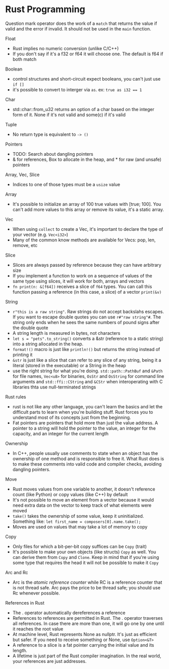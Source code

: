 Rust Programming
================

Question mark operator does the work of a `match` that returns the
value if valid and the error if invalid. It should not be used in the
`main` function.

Float
* Rust implies no numeric conversion (unlike C/C++)
* If you don't say if it's a f32 or f64 it will choose one. The
  default is f64 if both match

Boolean
* control structures and short-circuit expect booleans, you can't just
  use `if []`
* it's possible to convert to interger via `as`. ex: `true as i32 ==
  1`

Char
* std::char::from_u32 returns an option of a char based on the integer
  form of it. None if it's not valid and some(c) if it's valid

Tuple
* No return type is equivalent to `-> ()`

Pointers
* TODO: Search about dangling pointers
* & for references, Box to allocate in the heap, and * for raw (and
  unsafe) pointers


Array, Vec, Slice
* Indices to one of those types must be a `usize` value

Array
* It's possible to initialize an array of 100 true values with [true;
  100]. You can't add more values to this array or remove its value,
  it's a static array.

Vec
* When using `collect` to create a Vec, it's important to declare the
  type of your vector (e.g. `Vec<i32>`)
* Many of the common know methods are available for Vecs: pop, len,
  remove, etc

Slice
* Slices are always passed by reference because they can have
  arbitrary size
* If you implement a function to work on a sequence of values of the
  same type using slices, it will work for both, arrays and vectors
* `fn print(n: &[f64])` receives a slice of `f64` types. You can call
  this function passing a reference (in this case, a slice) of a
  vector `print(&v)`

String
* `r"this is a raw string"`. Raw strings do not accept backslahs
  escapes. If you want to escape double quotes you can use `r#"raw
  string"#`. The string only ends when he sees the same numbers of
  pound signs after the double quote
* A string length is measured in bytes, not characters
* `let s = "pets".to_string()` converts a &str (reference to a static
  string) into a string allocated in the heap.
* `format!()` macro is just like `println!()` but returns the string
  instead of printing it
* `&str` is just like a slice that can refer to any slice of any
  string, being it a literal (stored in the executable) or a String in
  the heap
* use the right string for what you're doing. `std::path::PathBuf` and
  `&Path` for file names, `Vec<u8>` for binaries, `OsStr` and
  `OsString` for command line arguments and `std::ffi::CString` and
  `&CStr` when interoperating with C libraries thta use
  null-terminated strings

Rust rules
* rust is not like any other language, you can't learn the basics and
  let the difficult parts to learn when you're building stuff. Rust
  forces you to understand most of its concepts just from the
  beginning.
* Fat pointers are pointers that hold more than just the value
  address. A pointer to a string will hold the pointer to the value,
  an integer for the capacity, and an integer for the current length

Ownership
* In C++, people usually use comments to state when an object has the
  ownership of one method and is responsible to free it. What Rust
  does is to make these comments into valid code and compiler checks,
  avoiding dangling pointers.

Move
* Rust moves values from one variable to another, it doesn't reference
  count (like Python) or copy values (like C++) by default
* It's not possible to move an element from a vector because it would
  need extra data on the vector to keep track of what elements were
  moved
* `take()` takes the ownership of some value, keep it
  uninitialized. Something like: `let first_name = composers[0].name.take();`
* Moves are used on values that may take a lot of memory to copy

Copy
* Only files for which a bit-per-bit copy suffices can be `Copy` (trait)
* It's possible to make your own objects (like structs) `Copy` as
  well. You can derive them from `Copy` and `Clone`. Keep in mind that
  if you're using some type that requires the head it will not be
  possible to make it `Copy`

Arc and Rc
* Arc is the *atomic reference counter* while RC is a reference
  counter that is not thread safe. Arc pays the price to be thread
  safe; you should use Rc whenever possible.
  
References in Rust
* The . operator automatically dereferences a reference
* References to references are permitted in Rust. The . operator
  traverses all references. In case there are more than one, it will
  go one by one until it reaches the root value
* At machine level, Rust represents None as nullptr. It's just as
  efficient but safer. If you need to receive something or None, use
  `Option<&T>`
* A reference to a slice is a fat pointer carrying the initial value
  and its length.
* A lifetime is just part of the Rust compiler imagination. In the
  real world, your references are just addresses.
